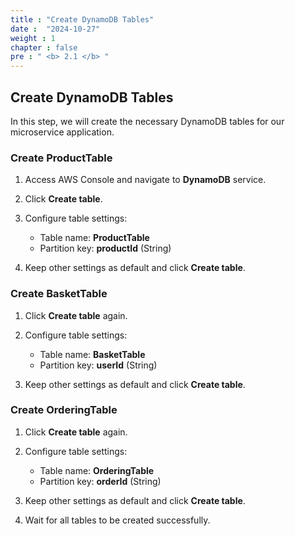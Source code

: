 ```yaml
---
title : "Create DynamoDB Tables"
date :  "2024-10-27" 
weight : 1
chapter : false
pre : " <b> 2.1 </b> "
---
```


## Create DynamoDB Tables

In this step, we will create the necessary DynamoDB tables for our microservice application.

### Create ProductTable

1. Access AWS Console and navigate to **DynamoDB** service.

2. Click **Create table**.

3. Configure table settings:
   - Table name: **ProductTable**
   - Partition key: **productId** (String)

4. Keep other settings as default and click **Create table**.

### Create BasketTable

1. Click **Create table** again.

2. Configure table settings:
   - Table name: **BasketTable**
   - Partition key: **userId** (String)

3. Keep other settings as default and click **Create table**.

### Create OrderingTable

1. Click **Create table** again.

2. Configure table settings:
   - Table name: **OrderingTable**
   - Partition key: **orderId** (String)

3. Keep other settings as default and click **Create table**.

4. Wait for all tables to be created successfully.